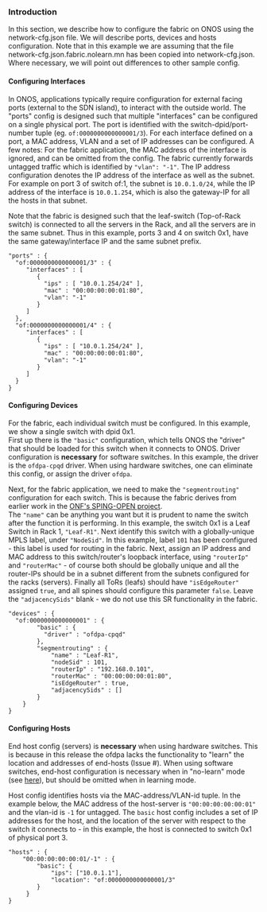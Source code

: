 ### Introduction

In this section, we describe how to configure the fabric on ONOS using the network-cfg.json file. We will describe ports, devices and hosts configuration. Note that in this example we are assuming that the file network-cfg.json.fabric.nolearn.mn has been copied into network-cfg.json. Where necessary, we will point out differences to other sample config.

#### Configuring Interfaces

In ONOS, applications typically require configuration for external facing ports (external to the SDN island), to interact with the outside world. The "ports" config is designed such that multiple "interfaces" can be configured on a single physical port. The port is identified with the switch-dpid/port-number tuple (eg. `of:0000000000000001/3`). For each interface defined on a port, a MAC address, VLAN and a set of IP addresses can be configured.  A few notes: For the fabric application, the MAC address of the interface is ignored, and can be omitted from the config. The fabric currently forwards untagged traffic which is identified by `"vlan": "-1"`. The IP address configuration denotes the IP address of the interface as well as the subnet. For example on port 3 of switch of:1, the subnet is `10.0.1.0/24`, while the IP address of the interface is `10.0.1.254`, which is also the gateway-IP for all the hosts in that subnet. 

Note that the fabric is designed such that the leaf-switch (Top-of-Rack switch) is connected to all the servers in the Rack, and all the servers are in the same subnet. Thus in this example, ports 3 and 4 on switch 0x1, have the same gateway/interface IP and the same subnet prefix.
    
    "ports" : {
	  "of:0000000000000001/3" : {
	     "interfaces" : [
		    {
		      "ips" : [ "10.0.1.254/24" ],
		      "mac" : "00:00:00:00:01:80",
		      "vlan": "-1"
		    }
	     ]
	  },
	  "of:0000000000000001/4" : {
	     "interfaces" : [
	 	    {
		      "ips" : [ "10.0.1.254/24" ],
		      "mac" : "00:00:00:00:01:80",
		      "vlan": "-1"
		    }
	     ]
	  }
    }


#### Configuring Devices

For the fabric, each individual switch must be configured. In this example, we show a single switch with dpid 0x1.  
First up there is the `"basic"` configuration, which tells ONOS the "driver" that should be loaded for this switch when it connects to ONOS. Driver configuration is **necessary** for software switches. In this example, the driver is the `ofdpa-cpqd` driver. When using hardware switches, one can eliminate this config, or assign the driver `ofdpa`.

Next, for the fabric application, we need to make the `"segmentrouting"` configuration for each switch. This is because the fabric derives from earlier work in the [ONF's SPING-OPEN project](https://wiki.onosproject.org/display/ONOS/Archived+Content%3A+ONF%27s+SPRING-OPEN+project).   
The `"name"` can be anything you want but it is prudent to name the switch after the function it is performing. In this example, the switch 0x1 is a Leaf Switch in Rack 1, `"Leaf-R1"`. Next identify this switch with a globally-unique MPLS label, under `"NodeSid"`. In this example, label `101` has been configured - this label is used for routing in the fabric. Next, assign an IP address and MAC address to this switch/router's loopback interface, using `"routerIp"` and `"routerMac"` - of course both should be globally unique and all the router-IPs should be in a subnet different from the subnets configured for the racks (servers). Finally all ToRs (leafs) should have `"isEdgeRouter"` assigned `true`, and all spines should configure this parameter `false`. Leave the `"adjacencySids"` blank - we do not use this SR functionality in the fabric.

    "devices" : {
	  "of:0000000000000001" : {
	        "basic" : {
	          "driver" : "ofdpa-cpqd"
	        },
    	    "segmentrouting" : {
                "name" : "Leaf-R1",
                "nodeSid" : 101,
                "routerIp" : "192.168.0.101",
                "routerMac" : "00:00:00:00:01:80",
                "isEdgeRouter" : true,
                "adjacencySids" : []
            }
    	}
    }


#### Configuring Hosts

End host config (servers) is **necessary** when using hardware switches. This is because in this release the ofdpa lacks the functionality to "learn" the location and addresses of end-hosts (Issue #). When using software switches, end-host configuration is necessary when in "no-learn" mode (see [here](https://github.com/onfsdn/atrium-docs/wiki/Configuring-ONOS-Fabric-16A)), but should be omitted when in learning mode.

Host config identifies hosts via the MAC-address/VLAN-id tuple. In the example below, the MAC address of the host-server is `"00:00:00:00:00:01"` and the vlan-id is `-1` for untagged. The `basic` host config includes a set of IP addresses for the host, and the location of the server with respect to the switch it connects to - in this example, the host is connected to switch 0x1 of physical port 3.

    "hosts" : {
        "00:00:00:00:00:01/-1" : {
            "basic": {
                "ips": ["10.0.1.1"],
                "location": "of:0000000000000001/3"
            }
         }
    }
